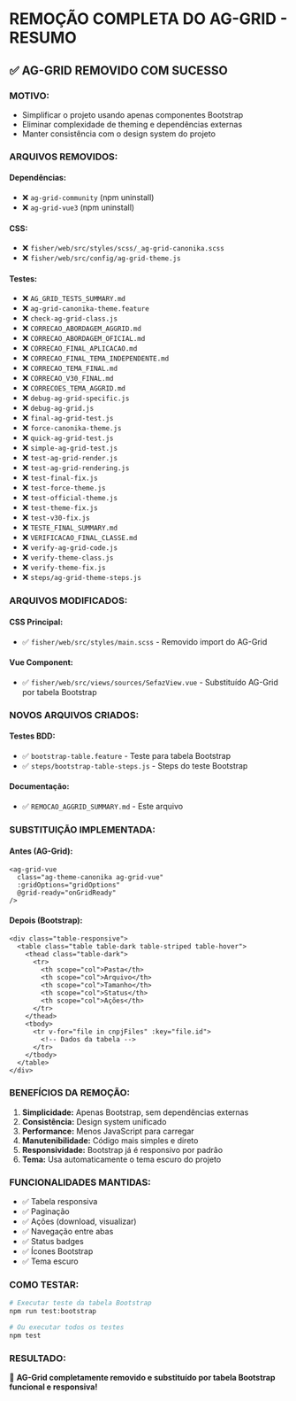# REMOÇÃO COMPLETA DO AG-GRID - RESUMO

## ✅ **AG-GRID REMOVIDO COM SUCESSO**

### **MOTIVO:**
- Simplificar o projeto usando apenas componentes Bootstrap
- Eliminar complexidade de theming e dependências externas
- Manter consistência com o design system do projeto

### **ARQUIVOS REMOVIDOS:**

#### **Dependências:**
- ❌ `ag-grid-community` (npm uninstall)
- ❌ `ag-grid-vue3` (npm uninstall)

#### **CSS:**
- ❌ `fisher/web/src/styles/scss/_ag-grid-canonika.scss`
- ❌ `fisher/web/src/config/ag-grid-theme.js`

#### **Testes:**
- ❌ `AG_GRID_TESTS_SUMMARY.md`
- ❌ `ag-grid-canonika-theme.feature`
- ❌ `check-ag-grid-class.js`
- ❌ `CORRECAO_ABORDAGEM_AGGRID.md`
- ❌ `CORRECAO_ABORDAGEM_OFICIAL.md`
- ❌ `CORRECAO_FINAL_APLICACAO.md`
- ❌ `CORRECAO_FINAL_TEMA_INDEPENDENTE.md`
- ❌ `CORRECAO_TEMA_FINAL.md`
- ❌ `CORRECAO_V30_FINAL.md`
- ❌ `CORRECOES_TEMA_AGGRID.md`
- ❌ `debug-ag-grid-specific.js`
- ❌ `debug-ag-grid.js`
- ❌ `final-ag-grid-test.js`
- ❌ `force-canonika-theme.js`
- ❌ `quick-ag-grid-test.js`
- ❌ `simple-ag-grid-test.js`
- ❌ `test-ag-grid-render.js`
- ❌ `test-ag-grid-rendering.js`
- ❌ `test-final-fix.js`
- ❌ `test-force-theme.js`
- ❌ `test-official-theme.js`
- ❌ `test-theme-fix.js`
- ❌ `test-v30-fix.js`
- ❌ `TESTE_FINAL_SUMMARY.md`
- ❌ `VERIFICACAO_FINAL_CLASSE.md`
- ❌ `verify-ag-grid-code.js`
- ❌ `verify-theme-class.js`
- ❌ `verify-theme-fix.js`
- ❌ `steps/ag-grid-theme-steps.js`

### **ARQUIVOS MODIFICADOS:**

#### **CSS Principal:**
- ✅ `fisher/web/src/styles/main.scss` - Removido import do AG-Grid

#### **Vue Component:**
- ✅ `fisher/web/src/views/sources/SefazView.vue` - Substituído AG-Grid por tabela Bootstrap

### **NOVOS ARQUIVOS CRIADOS:**

#### **Testes BDD:**
- ✅ `bootstrap-table.feature` - Teste para tabela Bootstrap
- ✅ `steps/bootstrap-table-steps.js` - Steps do teste Bootstrap

#### **Documentação:**
- ✅ `REMOCAO_AGGRID_SUMMARY.md` - Este arquivo

### **SUBSTITUIÇÃO IMPLEMENTADA:**

#### **Antes (AG-Grid):**
```vue
<ag-grid-vue
  class="ag-theme-canonika ag-grid-vue"
  :gridOptions="gridOptions"
  @grid-ready="onGridReady"
/>
```

#### **Depois (Bootstrap):**
```vue
<div class="table-responsive">
  <table class="table table-dark table-striped table-hover">
    <thead class="table-dark">
      <tr>
        <th scope="col">Pasta</th>
        <th scope="col">Arquivo</th>
        <th scope="col">Tamanho</th>
        <th scope="col">Status</th>
        <th scope="col">Ações</th>
      </tr>
    </thead>
    <tbody>
      <tr v-for="file in cnpjFiles" :key="file.id">
        <!-- Dados da tabela -->
      </tr>
    </tbody>
  </table>
</div>
```

### **BENEFÍCIOS DA REMOÇÃO:**

1. **Simplicidade:** Apenas Bootstrap, sem dependências externas
2. **Consistência:** Design system unificado
3. **Performance:** Menos JavaScript para carregar
4. **Manutenibilidade:** Código mais simples e direto
5. **Responsividade:** Bootstrap já é responsivo por padrão
6. **Tema:** Usa automaticamente o tema escuro do projeto

### **FUNCIONALIDADES MANTIDAS:**

- ✅ Tabela responsiva
- ✅ Paginação
- ✅ Ações (download, visualizar)
- ✅ Navegação entre abas
- ✅ Status badges
- ✅ Ícones Bootstrap
- ✅ Tema escuro

### **COMO TESTAR:**

```bash
# Executar teste da tabela Bootstrap
npm run test:bootstrap

# Ou executar todos os testes
npm test
```

### **RESULTADO:**
🎉 **AG-Grid completamente removido e substituído por tabela Bootstrap funcional e responsiva!** 
